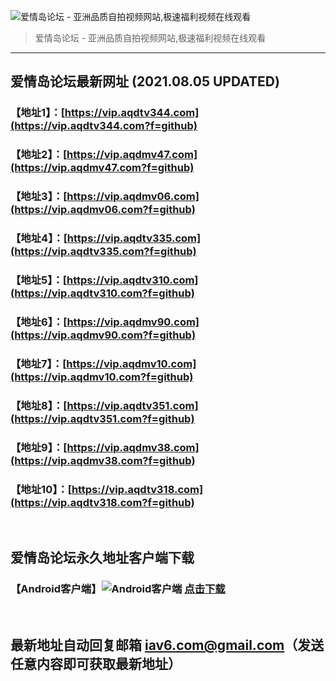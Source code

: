 ![爱情岛论坛 - 亚洲品质自拍视频网站,极速福利视频在线观看](http://ww1.sinaimg.cn/large/007drMcOgy1g5i6x3ua0xj30eg0393yo.jpg)
> 爱情岛论坛 - 亚洲品质自拍视频网站,极速福利视频在线观看

---

## 爱情岛论坛最新网址 (2021.08.05 UPDATED)
### 【地址1】：[https://vip.aqdtv344.com](https://vip.aqdtv344.com?f=github)
### 【地址2】：[https://vip.aqdmv47.com](https://vip.aqdmv47.com?f=github)
### 【地址3】：[https://vip.aqdmv06.com](https://vip.aqdmv06.com?f=github)
### 【地址4】：[https://vip.aqdtv335.com](https://vip.aqdtv335.com?f=github)
### 【地址5】：[https://vip.aqdtv310.com](https://vip.aqdtv310.com?f=github)
### 【地址6】：[https://vip.aqdmv90.com](https://vip.aqdmv90.com?f=github)
### 【地址7】：[https://vip.aqdmv10.com](https://vip.aqdmv10.com?f=github)
### 【地址8】：[https://vip.aqdtv351.com](https://vip.aqdtv351.com?f=github)
### 【地址9】：[https://vip.aqdmv38.com](https://vip.aqdmv38.com?f=github)
### 【地址10】：[https://vip.aqdtv318.com](https://vip.aqdtv318.com?f=github)
<br>

## 爱情岛论坛永久地址客户端下载
### 【Android客户端】![Android客户端](https://ww1.sinaimg.cn/large/007drMcOgy1fzljgv278jj300f00ia9t.jpg) [点击下载](https://app.aqdlt.app/v1/aqdlt_android_0828.apk)

<br>

## 最新地址自动回复邮箱 [iav6.com@gmail.com](mailto:iav6.com@gmail.com)（发送任意内容即可获取最新地址）
